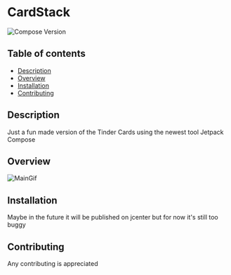 # CardStack
![Compose Version](https://img.shields.io/badge/Jetpack%20Compose-1.1.1-brightgreen)

## Table of contents
- [Description](#description)
- [Overview](#overview)
- [Installation](#installation)
- [Contributing](#contributing)

## Description
Just a fun made version of the Tinder Cards using the newest tool Jetpack Compose

## Overview
![MainGif](./docs/cardstack.gif)

## Installation
Maybe in the future it will be published on jcenter but for now it's still too buggy

## Contributing
Any contributing is appreciated
